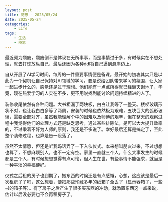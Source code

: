 ```yaml
---
layout: post
title: 随想 - 2025/05/24
date: 2025-05-24
categories:
    - Life
tags:
    - 生活
    - 随笔
---
```


最近颇为颓废，颓废倒不是体现在无所事事，而是事情过于多，有时候实在不想处理，就去打球放纵自己，最后还因为各种ddl将自己逼到悬崖边上。

自从开展了AI学习时间，每周的一件重要事情便是备课。最开始的初衷其实只是以此为一个契机让自己保持对AI领域的学习，要是说给团队带来学习的氛围，让大家一起进步什么的，感觉还是过于理想。他们能有一点点所得就已经谢天谢地了，毕竟，现在热爱学习的人实在不多，更不用说找到能讨论问题持续精进的人了。

装修收尾依然有各种问题。大书柜漏了两块板，白白让我等了一整天。楼梯玻璃形状不对，也让我白白多等了两周，安装的时候也依然极为艰难，五块巨大的弧形玻璃，需要全部对齐，虽然我能理解个中的困难以及师傅的艰辛，但在整天的观察过程中我觉得他们的处理方式还是缺乏思考，通过某些排除法，是可以大大提升效率的，不过秉着不好为人师的原则，我还是不多说了。幸好最后还算是搞定了，至此整个装修过程，也算是告一段落了。

虽然不太情愿，但还是听我妈话弄了一下入伙仪式。本来想叫朋友过来，不过想想也算了，不想麻烦别人，也不一定有空。家里一直就三个人，什么大事发生的时候都是三个人，有时候想想觉得有点可怜，但人生在世，有些事情不能强求，就当是一种平淡的幸福便好。

仪式之后租的房子也到期了，搬东西的时候还是有点感慨，心想，这应该是最后一次租房子了吧，这么想着，便把那些珍藏多年的纸箱子全丢了（显示器箱子，一些书的箱子等）。有了房子之后产生了很多买东西的冲动，就添置东西这一点来说，估计以后没必要也不会再租房子了。
